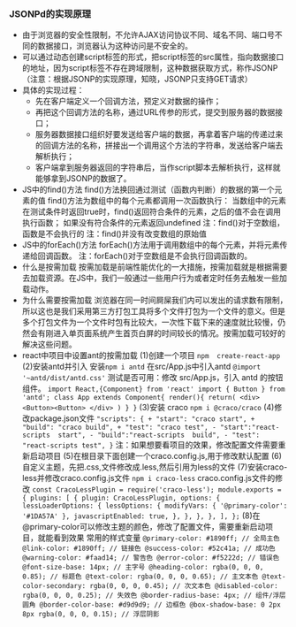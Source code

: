 ### JSONPd的实现原理
+ 由于浏览器的安全性限制，不允许AJAX访问协议不同、域名不同、端口号不同的数据接口，浏览器认为这种访问是不安全的。
+ 可以通过动态创建script标签的形式，把script标签的src属性，指向数据接口的地址，因为script标签不存在跨域限制，这种数据获取方式，称作JSONP（注意：根据JSONP的实现原理，知晓，JSONP只支持GET请求）
+ 具体的实现过程：
    + 先在客户端定义一个回调方法，预定义对数据的操作；
    + 再把这个回调方法的名称，通过URL传参的形式，提交到服务器的数据接口；
    + 服务器数据接口组织好要发送给客户端的数据，再拿着客户端的传递过来的回调方法的名称，拼接出一个调用这个方法的字符串，发送给客户端去解析执行；
    + 客户端拿到服务器返回的字符串后，当作script脚本去解析执行，这样就能够拿到JSONP的数据了。
+ JS中的find()方法
    find()方法换回通过测试（函数内判断）的数据的第一个元素的值
    find()方法为数组中的每个元素都调用一次函数执行：
        当数组中的元素在测试条件时返回true时，find()返回符合条件的元素，之后的值不会在调用执行函数；
        如果没有符合条件的元素返回undefined
    注：find()对于空数组，函数是不会执行的
    注：find()并没有改变数组的原始值
+ JS中的forEach()方法
    forEach()方法用于调用数组中的每个元素，并将元素传递给回调函数。
    注：forEach()对于空数组是不会执行回调函数的。
+ 什么是按需加载
    按需加载是前端性能优化的一大措施，按需加载就是根据需要去加载资源。在JS中，我们一般通过一些用户行为或者定时任务去触发一些加载动作。
+ 为什么需要按需加载
    浏览器在同一时间屙屎我们内可以发出的请求数有限制，所以这也是我们采用第三方打包工具将多个文件打包为一个文件的意义。但是多个打包文件为一个文件时包有比较大，一次性下载下来的速度就比较慢，仍然会有刚进入单页面系统产生首页白屏的时间较长的情况。按需加载可较好的解决这些问题。
+ react中项目中设置ant的按需加载
    (1)创建一个项目
    `npm  create-react-app`
    (2)安装antd并引入
        安装`npm i antd`
        在src/App.js中引入antd
        `@import '~antd/dist/antd.css'`
        测试是否可用：修改 src/App.js，引入 antd 的按钮组件。
        ```
        import React,{Component} from 'react'
        import { Button } from 'antd';
        class App extends Component{
            render(){
                return(
                    <div>
                        <Button><Button>
                    </div>
                )
            }
        }
        ```
       (3)安装 craco 
       `npm i @craco/craco`
       (4)修改package.json文件
       ```
       "scripts": {
            + "start": "craco start",
            + "build": "craco build",
            + "test": "craco test",
            - "start":"react-scripts  start",
            - "build":"react-scripts  build",
            - "test": "react-scripts test",
        }
       ```
       注：如果想要看项目的效果，修改配置文件需要重新启动项目
       (5)在根目录下面创建一个craco.config.js,用于修改默认配置
       (6)自定义主题，先把.css,文件修改成.less,然后引用为less的文件
       (7)安装craco-less并修改craco.config.js文件
        `npm i craco-less`
        craco.config.js文件的修改
        ```
            const CracoLessPlugin = require('craco-less');
            module.exports = {
              plugins: [
                {
                  plugin: CracoLessPlugin,
                  options: {
                    lessLoaderOptions: {
                      lessOptions: {
                        modifyVars: { '@primary-color': '#1DA57A' },
                        javascriptEnabled: true,
                      },
                    },
                  },
                },
              ],
            };
        ```
        (8)在@primary-color可以修改主题的颜色，修改了配置文件，需要重新启动项目，就能看到效果
        常用的样式变量
            ```
            @primary-color: #1890ff; // 全局主色
            @link-color: #1890ff; // 链接色
            @success-color: #52c41a; // 成功色
            @warning-color: #faad14; // 警告色
            @error-color: #f5222d; // 错误色
            @font-size-base: 14px; // 主字号
            @heading-color: rgba(0, 0, 0, 0.85); // 标题色
            @text-color: rgba(0, 0, 0, 0.65); // 主文本色
            @text-color-secondary: rgba(0, 0, 0, 0.45); // 次文本色
            @disabled-color: rgba(0, 0, 0, 0.25); // 失效色
            @border-radius-base: 4px; // 组件/浮层圆角
            @border-color-base: #d9d9d9; // 边框色
            @box-shadow-base: 0 2px 8px rgba(0, 0, 0, 0.15); // 浮层阴影
            ```








